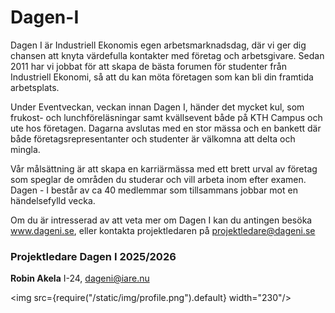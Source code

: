 # Dagen-I
Dagen I är Industriell Ekonomis egen arbetsmarknadsdag, där vi ger dig chansen att knyta värdefulla kontakter med företag och arbetsgivare. Sedan 2011 har vi jobbat för att skapa de bästa forumen för studenter från Industriell Ekonomi, så att du kan möta företagen som kan bli din framtida arbetsplats.

Under Eventveckan, veckan innan Dagen I, händer det mycket kul, som frukost- och lunchföreläsningar samt kvällsevent både på KTH Campus och ute hos företagen. Dagarna avslutas med en stor mässa och en bankett där både företagsrepresentanter och studenter är välkomna att delta och mingla.

Vår målsättning är att skapa en karriärmässa med ett brett urval av företag som speglar de områden du studerar och vill arbeta inom efter examen. Dagen - I består av ca 40 medlemmar som tillsammans jobbar mot en händelsefylld vecka.

Om du är intresserad av att veta mer om Dagen I kan du antingen besöka www.dageni.se, eller kontakta projektledaren på projektledare@dageni.se
### Projektledare Dagen I 2025/2026

__Robin Akela__ I-24, dageni@iare.nu    

<img src={require("/static/img/profile.png").default} width="230"/>

